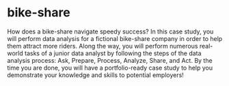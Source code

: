 # bike-share
How does a bike-share navigate speedy success?
In this case study, you will perform data analysis for a fictional bike-share company in order to help them attract more riders. Along the way, you will perform numerous real-world tasks of a junior data analyst by following the steps of the data analysis process: Ask, Prepare, Process, Analyze, Share, and Act. By the time you are done, you will have a portfolio-ready case study to help you demonstrate your knowledge and skills to potential employers!
